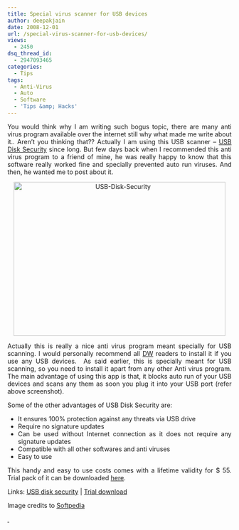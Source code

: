 ```yaml
---
title: Special virus scanner for USB devices
author: deepakjain
date: 2008-12-01
url: /special-virus-scanner-for-usb-devices/
views:
  - 2450
dsq_thread_id:
  - 2947093465
categories:
  - Tips
tags:
  - Anti-Virus
  - Auto
  - Software
  - 'Tips &amp; Hacks'
---
```

<p align="justify">
  You would think why I am writing such bogus topic, there are many anti virus program available over the internet still why what made me write about it.. Aren&#8217;t you thinking that?? Actually I am using this USB scanner &#8211; <a href="http://www.zbshareware.com/" onclick="_gaq.push(['_trackEvent', 'outbound-article', 'http://www.zbshareware.com/', 'USB Disk Security']);" >USB Disk Security</a> since long. But few days back when I recommended this anti virus program to a friend of mine, he was really happy to know that this software really worked fine and specially prevented auto run viruses. And then, he wanted me to post about it.
</p>

<p align="center">
  <img class="wp-image-51854" style="border-right: 0px;border-top: 0px;border-left: 0px;border-bottom: 0px" height="347" alt="USB-Disk-Security" src="http://cdn.devilsworkshop.org/files/2008/12/usb-disk-security1.png" width="476" border="0" />
</p>

<p align="justify">
  Actually this is really a nice anti virus program meant specially for USB scanning. I would personally recommend all <a href="http://www.devilsworkshop.org">DW</a> readers to install it if you use any USB devices.&#160; As said earlier, this is specially meant for USB scanning, so you need to install it apart from any other Anti virus program. The main advantage of using this app is that, it blocks auto run of your USB devices and scans any them as soon you plug it into your USB port (refer above screenshot).
</p>

<p align="justify">
  Some of the other advantages of USB Disk Security are:
</p>

  * <div align="justify">
      It ensures 100% protection against any threats via USB drive
    </div>

  * <div align="justify">
      Require no signature updates
    </div>

  * <div align="justify">
      Can be used without Internet connection as it does not require any signature updates
    </div>

  * <div align="justify">
      Compatible with all other softwares and anti viruses
    </div>

  * <div align="justify">
      Easy to use
    </div>

<p align="justify">
  This handy and easy to use costs comes with a lifetime validity for $ 55. Trial pack of it can be downloaded <a href="http://www.zbshareware.com/download.html" onclick="_gaq.push(['_trackEvent', 'outbound-article', 'http://www.zbshareware.com/download.html', 'here']);" >here</a>.
</p>

<p align="justify">
  Links: <a href="http://www.zbshareware.com/" onclick="_gaq.push(['_trackEvent', 'outbound-article', 'http://www.zbshareware.com/', 'USB disk security']);" >USB disk security</a> | <a href="http://www.zbshareware.com/download.html" onclick="_gaq.push(['_trackEvent', 'outbound-article', 'http://www.zbshareware.com/download.html', 'Trial download']);" >Trial download</a>
</p>

<p align="justify">
  Image credits to <a href="http://www.softpedia.com/" onclick="_gaq.push(['_trackEvent', 'outbound-article', 'http://www.softpedia.com/', 'Softpedia']);" >Softpedia</a>
</p>

<a href="http://www.softpedia.com/" onclick="_gaq.push(['_trackEvent', 'outbound-article', 'http://www.softpedia.com/', '&#160;']);" >&#160;</a>
